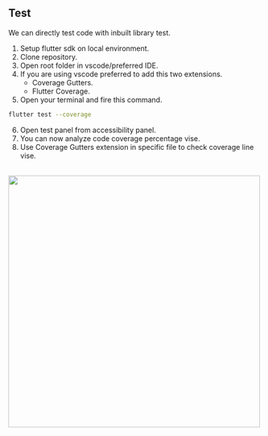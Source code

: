 ## Test

We can directly test code with inbuilt library test.

1. Setup flutter sdk on local environment.
2. Clone repository.
3. Open root folder in vscode/preferred IDE.
4. If you are using vscode preferred to add this two extensions. 
   * Coverage Gutters.
   * Flutter Coverage.
5. Open your terminal and fire this command.

``` bash
flutter test --coverage
```
6. Open test panel from accessibility panel.
7. You can now analyze code coverage percentage vise.
8. Use Coverage Gutters extension in specific file to check coverage line vise.
<br></br>

<img align="left" src="https://github.com/DK070202/growth_book_sdk_flutter/blob/test/asset/ss3.png" height="500">
